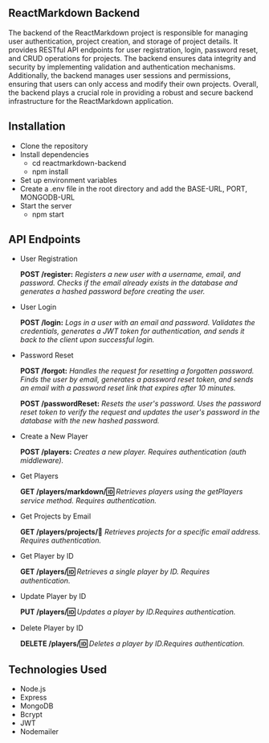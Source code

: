## ReactMarkdown Backend
The backend of the ReactMarkdown project is responsible for managing user authentication, project creation, and storage of project details.
It provides RESTful API endpoints for user registration, login, password reset, and CRUD operations for projects.
The backend ensures data integrity and security by implementing validation and authentication mechanisms. 
Additionally, the backend manages user sessions and permissions, ensuring that users can only access and modify their own projects.
Overall, the backend plays a crucial role in providing a robust and secure backend infrastructure for the ReactMarkdown application.

## Installation
- Clone the repository
- Install dependencies
  - cd reactmarkdown-backend
  - npm install
- Set up environment variables
- Create a .env file in the root directory and add the BASE-URL, PORT, MONGODB-URL
- Start the server
  - npm start

## API Endpoints
- User Registration

  **POST /register:** *Registers a new user with a username, email, and password. Checks if the email already exists in the database and 
  generates a hashed password before creating the user.*

- User Login

  **POST /login:** *Logs in a user with an email and password. Validates the credentials, generates a JWT token for authentication, and 
  sends it back to the client upon successful login.*

- Password Reset
  
  **POST /forgot:** *Handles the request for resetting a forgotten password. Finds the user by email, generates a password reset token, and 
  sends an email with a password reset link that expires after 10 minutes.*
  
  **POST /passwordReset:** *Resets the user's password. Uses the password reset token to verify the request and updates the user's password 
  in the database with the new hashed password.*

- Create a New Player

  **POST /players:** *Creates a new player. Requires authentication (auth middleware).*

- Get Players

  **GET /players/markdown/:id:** *Retrieves players using the getPlayers service method. Requires authentication.*
 
- Get Projects by Email

  **GET /players/projects/:email:** *Retrieves projects for a specific email address. Requires authentication.*
 
- Get Player by ID

  **GET /players/:id:** *Retrieves a single player by ID. Requires authentication.*
 
- Update Player by ID

  **PUT /players/:id:** *Updates a player by ID.Requires authentication.*
 
- Delete Player by ID

  **DELETE /players/:id:** *Deletes a player by ID.Requires authentication.*
## Technologies Used
- Node.js
- Express
- MongoDB
- Bcrypt
- JWT
- Nodemailer
